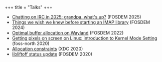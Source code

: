 +++
title = "Talks"
+++

- [Chatting on IRC in 2025: grandpa, what's up?][fosdem-2025] (FOSDEM 2025)
- [Things we wish we knew before starting an IMAP library][fosdem-2024] (FOSDEM 2024)
- [Optimal buffer allocation on Wayland][fosdem-2022] (FOSDEM 2022)
- [Getting pixels on screen on Linux: introduction to Kernel Mode Setting][foss-north-2020] (foss-north 2020)
- [Allocation constraints][xdc-2020] (XDC 2020)
- [libliftoff status update][fosdem-2020] (FOSDEM 2020)

[fosdem-2025]: https://fosdem.org/2025/schedule/event/fosdem-2025-6407-chatting-on-irc-in-2025-grandpa-what-s-up-/
[fosdem-2024]: https://archive.fosdem.org/2024/schedule/event/fosdem-2024-2647--protocols-things-we-wish-we-knew-before-starting-an-imap-library/
[fosdem-2022]: https://archive.fosdem.org/2022/schedule/event/dmabuffeedback/
[foss-north-2020]: https://foss-north.se/2020ii/speakers-and-talks.html#sser
[xdc-2020]: https://www.youtube.com/watch?v=HZEClOP5TIk
[fosdem-2020]: https://archive.fosdem.org/2020/schedule/event/kms_planes/
